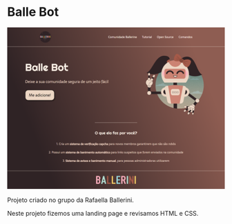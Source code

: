 # Balle Bot

![preview](./.github/preview.png)

Projeto criado no grupo da Rafaella Ballerini.

Neste projeto fizemos uma landing page e revisamos
HTML e CSS.

